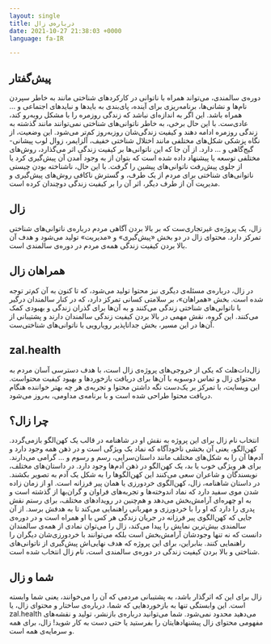 ```yaml
---
layout: single
title: درباره‌ی زال
date: 2021-10-27 21:38:03 +0000
language: fa-IR

---
```

## پیش‌گفتار

دوره‌ی سالمندی، می‌تواند همراه با ناتوانی در کارکردهای شناختی مانند به خاطر سپردن نام‌ها و نشانی‌ها، برنامه‌ریزی برای آینده، پای‌بندی به بایدها و نبایدهای اجتماعی و … همراه باشد. این اگر به اندازه‌ای نباشد که زندگی روزمره را با مشکل روبه‌رو کند، عادی‌ست. با این حال برخی، به خاطر ناتوانی‌های شناختی نمی‌توانند مانند گذشته به زندگی روزمره ادامه دهند و کیفیت زندگی‌شان روزبه‌روز کم‌تر می‌شود. این وضعیت، از نگاه پزشکی شکل‌های مختلفی مانند اختلال شناختی خفیف، آلزایمر، زوال لوب پیشانی-گیج‌گاهی و … دارد.
از آن جا که این ناتوانی‌ها بر کیفیت زندگی اثر می‌گذارد، روش‌های مختلفی توسعه یا پیشنهاد داده شده است که بتوان از به وجود آمدن آن پیش‌گیری کرد یا از جلوی پیش‌رفت ناتوانی‌های پیشین را گرفت.
با این حال، ناشناخته بودن چیستی ناتوانی‌های شناختی برای مردم از یک طرف، و گسترش ناکافی روش‌های پیش‌گیری و مدیریت آن از طرف دیگر، اثر آن را بر کیفیت زندگی دوچندان کرده است.

## زال
زال، یک پروژه‌ی غیرتجاری‌ست که بر بالا بردن آگاهی مردم درباره‌ی ناتوانی‌های شناختی تمرکز دارد. محتوای زال در دو بخش «پیش‌گیری» و «مدیریت» تولید می‌شود و هدف آن بالا بردن کیفیت زندگی همه‌ی مردم در دوره‌ی سالمندی است.

## همراهان زال
در زال، درباره‌ی مسئله‌ی دیگری نیز محتوا تولید می‌شود، که تا کنون به آن کم‌تر توجه شده است. بخش «همراهان»، بر سلامتی کسانی تمرکز دارد، که در کنار سالمندان درگیر با ناتوانی‌های شناختی زندگی می‌کنند و به آن‌ها برای گذران زندگی و بهبودی کمک می‌کنند. این گروه، نقش مهمی در بالا بردن کیفیت زندگی سالمندان دارند و پشتیبانی از آن‌ها در این مسیر، بخش جداناپذیر رویارویی با ناتوانی‌های شناختی‌ست.

## zal.health
زال‌دات‌هلث که یکی از خروجی‌های پروژه‌ی زال است، با هدف دسترسی آسان مردم به محتوای زال و تماس دوسویه با آن‌‌ها برای دریافت بازخوردها و بهبود کیفیت محتواست. این وبسایت، با تمرکز بر یک‌دست نگه داشتن محتوا و تجربه‌ی هر چه بهتر خواننده هنگام دریافت محتوا طراحی شده است و با برنامه‌ی مداومی، به‌روز می‌شود.

## چرا زال؟
انتخاب نام زال برای این پروژه به نقش او در شاهنامه در قالب یک کهن‌الگو بازمی‌گردد. کهن‌الگو، یعنی آن بخشی ناخودآگاه که نماد یک ویژگی است و در ذهن همه وجود دارد و آدم‌ها آن را به شکل‌های مختلف مانند داستان‌سرایی، رسم و رسوم و ... گرامی می‌دارند. برای هر ویژگی خوب یا بد، یک کهن‌الگو در ذهن آدم‌ها وجود دارد. در داستان‌های مختلف، نویسندگان و شاعران سعی می‌کنند این کهن‌الگوها را به شکل یک آدم به تصویر بکشند. در داستان شاهنامه، زال، کهن‌الگوی خردورزی یا همان پیر فرزانه است. او از زمان زاده شدن موی سفید دارد که نماد اندوخته‌ها و تجربه‌های فراوان و گران‌بها از گذشته است و به او چهره‌ای آرامش‌بخش می‌دهد و هم‌چنین در رویدادهای مختلف، برای رستم نقش پدری را دارد که او را با خردورزی و مهربانی راهنمایی می‌کند تا به هدفش برسد.
از آن جایی که کهن‌الگوی پیر فرزانه در جریان زندگی هر کس با او همراه است و در دوره‌ی سالمندی بیش‌ترین نمایش را پیدا می‌کند، زال را می‌توان نمادی از همه‌ی سالمندان دانست که نه تنها وجودشان آرامش‌بخش است بلکه می‌توانند با خردورزی‌شان دیگران را راهنمایی کنند.
بنابراین، برای این پروژه که هدف نهایی‌اش پیش‌گیری از ناتوانی‌های شناختی و بالا بردن کیفیت زندگی در دوره‌ی سالمندی است، نام زال انتخاب شده است.


## شما و زال
زال برای این که اثرگذار باشد، به پشتیبانی مردمی که آن را می‌خوانند، یعنی شما وابسته است. این وابستگی تنها به بازخوردهایی که شما، درباره‌ی ساختار و محتوای زال، یا zal.health می‌دهید محدود نمی‌شود. شما می‌توانید درباره‌ی بازنشر، تولید و نقشه‌های مفهومی محتوای زال پیشنهادهایتان را بفرستید یا حتی دست به کار شوید! زال، برای همه و سرمایه‌ی همه است.